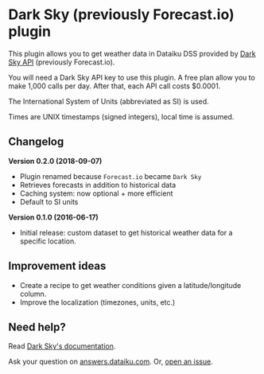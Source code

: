 # Dark Sky (previously Forecast.io) plugin

This plugin allows you to get weather data in Dataiku DSS provided by [Dark Sky API](https://darksky.net/dev) (previously Forecast.io).

You will need a Dark Sky API key to use this plugin. A free plan allow you to make 1,000 calls per day. After that, each API call costs $0.0001.

The International System of Units (abbreviated as SI) is used.

Times are UNIX timestamps (signed integers), local time is assumed.

## Changelog

**Version 0.2.0 (2018-09-07)**

* Plugin renamed because `Forecast.io` became `Dark Sky`
* Retrieves forecasts in addition to historical data
* Caching system: now optional + more efficient
* Default to SI units

**Version 0.1.0 (2016-06-17)**

* Initial release: custom dataset to get historical weather data for a specific location.

## Improvement ideas

* Create a recipe to get weather conditions given a latitude/longitude column.
* Improve the localization (timezones, units, etc.)

## Need help?

Read [Dark Sky's documentation](https://darksky.net/dev/docs).

Ask your question on [answers.dataiku.com](https://answers.dataiku.com). Or, [open an issue](https://github.com/dataiku/dataiku-contrib/issues).


